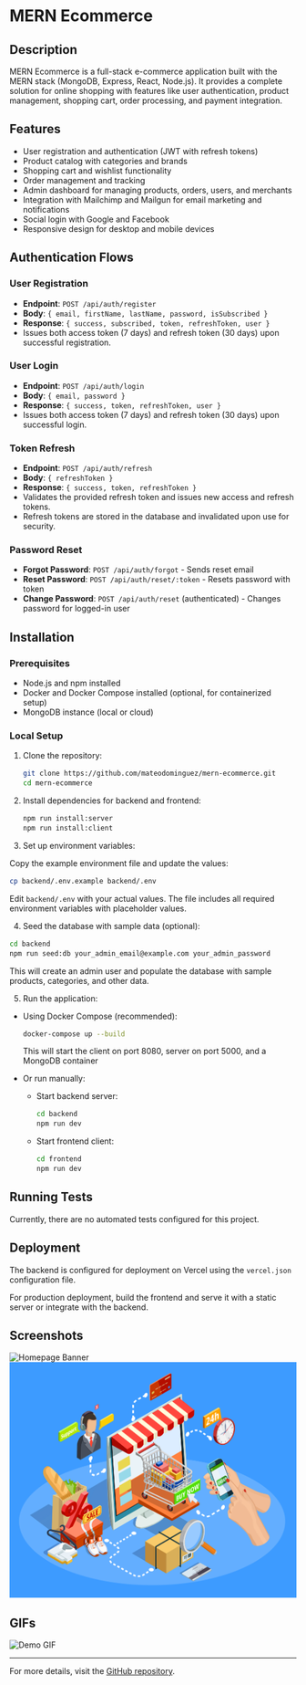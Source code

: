 # MERN Ecommerce

## Description
MERN Ecommerce is a full-stack e-commerce application built with the MERN stack (MongoDB, Express, React, Node.js). It provides a complete solution for online shopping with features like user authentication, product management, shopping cart, order processing, and payment integration.

## Features
- User registration and authentication (JWT with refresh tokens)
- Product catalog with categories and brands
- Shopping cart and wishlist functionality
- Order management and tracking
- Admin dashboard for managing products, orders, users, and merchants
- Integration with Mailchimp and Mailgun for email marketing and notifications
- Social login with Google and Facebook
- Responsive design for desktop and mobile devices

## Authentication Flows

### User Registration
- **Endpoint**: `POST /api/auth/register`
- **Body**: `{ email, firstName, lastName, password, isSubscribed }`
- **Response**: `{ success, subscribed, token, refreshToken, user }`
- Issues both access token (7 days) and refresh token (30 days) upon successful registration.

### User Login
- **Endpoint**: `POST /api/auth/login`
- **Body**: `{ email, password }`
- **Response**: `{ success, token, refreshToken, user }`
- Issues both access token (7 days) and refresh token (30 days) upon successful login.

### Token Refresh
- **Endpoint**: `POST /api/auth/refresh`
- **Body**: `{ refreshToken }`
- **Response**: `{ success, token, refreshToken }`
- Validates the provided refresh token and issues new access and refresh tokens.
- Refresh tokens are stored in the database and invalidated upon use for security.

### Password Reset
- **Forgot Password**: `POST /api/auth/forgot` - Sends reset email
- **Reset Password**: `POST /api/auth/reset/:token` - Resets password with token
- **Change Password**: `POST /api/auth/reset` (authenticated) - Changes password for logged-in user

## Installation

### Prerequisites
- Node.js and npm installed
- Docker and Docker Compose installed (optional, for containerized setup)
- MongoDB instance (local or cloud)

### Local Setup

1. Clone the repository:
   ```bash
   git clone https://github.com/mateodominguez/mern-ecommerce.git
   cd mern-ecommerce
   ```

2. Install dependencies for backend and frontend:
   ```bash
   npm run install:server
   npm run install:client
   ```

3. Set up environment variables:

Copy the example environment file and update the values:

```bash
cp backend/.env.example backend/.env
```

Edit `backend/.env` with your actual values. The file includes all required environment variables with placeholder values.

4. Seed the database with sample data (optional):

```bash
cd backend
npm run seed:db your_admin_email@example.com your_admin_password
```

This will create an admin user and populate the database with sample products, categories, and other data.

5. Run the application:

- Using Docker Compose (recommended):
  ```bash
  docker-compose up --build
  ```
  This will start the client on port 8080, server on port 5000, and a MongoDB container

- Or run manually:
  - Start backend server:
    ```bash
    cd backend
    npm run dev
    ```
  - Start frontend client:
    ```bash
    cd frontend
    npm run dev
    ```

## Running Tests
Currently, there are no automated tests configured for this project.

## Deployment
The backend is configured for deployment on Vercel using the `vercel.json` configuration file.

For production deployment, build the frontend and serve it with a static server or integrate with the backend.

## Screenshots

![Homepage Banner](frontend/public/images/banners/banner-1.jpg)
![Product Page](frontend/public/images/banners/banner-2.jpg)

## GIFs

![Demo GIF](frontend/public/images/demo.gif) <!-- Replace with actual GIF path -->

---

For more details, visit the [GitHub repository](https://github.com/mateodominguez/mern-ecommerce).
